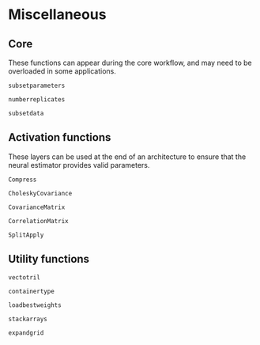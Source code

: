 # Miscellaneous


## Core

These functions can appear during the core workflow, and may need to be
overloaded in some applications.

```@docs
subsetparameters

numberreplicates

subsetdata
```

## Activation functions

These layers can be used at the end of an architecture to ensure that the
neural estimator provides valid parameters.

```@docs
Compress

CholeskyCovariance

CovarianceMatrix

CorrelationMatrix

SplitApply
```

## Utility functions

```@docs
vectotril

containertype

loadbestweights

stackarrays

expandgrid
```

